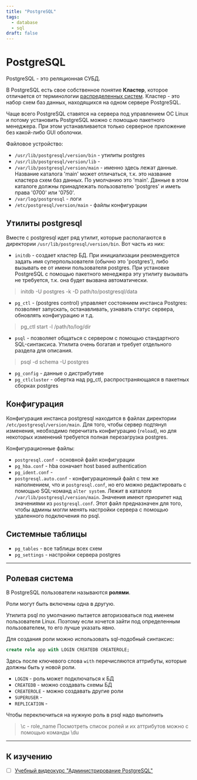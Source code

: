 ```yaml
---
title: "PostgreSQL"
tags:
  - database
  - sql
draft: false
---
```


# PostgreSQL

PostgreSQL - это реляционная СУБД.

В PostgreSQL есть свое собственное понятие __Кластер__, которое отличается от терминологии [распределенных систем](../architecture/distributed_systems.md).
Кластер - это набор схем баз данных, находящихся на одном сервере PostgreSQL.

Чаще всего PostgreSQL ставятся на сервера под управлением ОС Linux и потому установить PostgreSQL можно с помощью пакетного менеджера.
При этом устанавливается только серверное приложение без какой-либо GUI оболочки.

Файловое устройство:
- `/usr/lib/postgresql/version/bin` - утилиты postgres
- `/usr/lib/postgresql/version/lib` - 
- `/var/lib/postgresql/version/main` - именно здесь лежат данные. Название каталога 'main' может отличаться, т.к. это название кластера схем баз данных. По умолчанию это 'main'. Данные в этом каталоге должны принадлежать пользователю 'postgres' и иметь права '0700' или '0750'.
- `/var/log/postgresql` - логи
- `/etc/postgresql/version/main` - файлы конфигурации


## Утилиты postgresql

Вместе с postgresql идет ряд утилит, которые располагаются в директории `/usr/lib/postgresql/version/bin`.
Вот часть из них:
- `initdb` - создает кластер БД. При инициализации рекомендуется задать имя суперпользователя (обычно это 'postgres'), либо вызывать ее от имени пользователя postgres. При установке PostgreSQL с помощью пакетного менеджера эту утилиту вызывать не требуется, т.к. она будет вызвана автоматически.
> initdb -U postgres -k -D path/to/postgresql/data
- `pg_ctl` - (postgres control) управляет состоянием инстанса Postgres: позволяет запускать, останавливать, узнавать статус сервера, обновлять конфигурацию и т.д.
> pg_ctl start -l /path/to/log/dir
- `psql` - позволяет общаться с сервером с помощью стандартного SQL-синтаксиса. Утилита очень богатая и требует отдельного раздела для описания.
> psql -d schema -U postgres
- `pg_config` - данные о дистрибутиве
- `pg_ctlcluster` - обертка над pg_ctl, распространяющаяся в пакетных сборках postgres


## Конфигурация

Конфигурация инстанса postgresql находится в файлах директории `/etc/postgresql/version/main`.
Для того, чтобы сервер подтянул изменения, необходимо перечитать конфигурацию (`reload`), но для некоторых изменений требуется полная перезагрузка postgres.

Конфигурационные файлы:
- `postgresql.conf` - основной файл конфигурации
- `pg_hba.conf` - hba означает host based authentication
- `pg_ident.conf` - 
- `postgresql.auto.conf` - конфигурационный файл с тем же наполнением, что и `postgresql.conf`, но его можно редактировать с помощью SQL-команд `alter system`. Лежит в каталоге `/var/lib/postgresql/version/main`. Значения имеют приоритет над значениями из `postgresql.conf`. Этот файл предназначен для того, чтобы админы могли менять настройки сервера с помощью удаленного подключения по psql.



## Системные таблицы
- `pg_tables` - все таблицы всех схем
- `pg_settings` - настройки сервера postgres


---
## Ролевая система
В PostgreSQL пользователи называются __ролями__.

Роли могут быть включены одна в другую. 

Утилита psql по умолчанию пытается авторизоваться под именем пользователя Linux. 
Поэтому если хочется зайти под определенным пользователем, то его лучше указать явно.

Для создания роли можно использовать sql-подобный синтаксис:
```sql
create role app with LOGIN CREATEDB CREATEROLE;
```
Здесь после ключевого слова `with` перечисляются аттрибуты, которые должны быть у новой роли.
- `LOGIN` - роль может подключаться к БД
- `CREATEDB` - можно создавать схемы БД
- `CREATEROLE` - можно создавать другие роли
- `SUPERUSER` - 
- `REPLICATION` - 

Чтобы переключиться на нужную роль в psql надо выполнить
> \c - role_name
Посмотреть список ролей и их аттрибутов можно с помощью команды
> \du

---
## К изучению

- [ ] [Учебный видеокурс "Администрирование PostgreSQL"](https://www.youtube.com/playlist?list=PLaFqU3KCWw6LPcuYVymLcXl3muC45mu3e)
